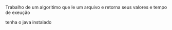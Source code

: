 Trabalho de um algoritimo que le um arquivo e retorna seus valores e tempo de exeução

tenha o java instalado

